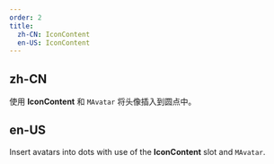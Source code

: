 ```yaml
---
order: 2
title:
  zh-CN: IconContent
  en-US: IconContent
---
```


## zh-CN

使用 **IconContent**  和 `MAvatar` 将头像插入到圆点中。

## en-US

Insert avatars into dots with use of the **IconContent** slot and `MAvatar`.
